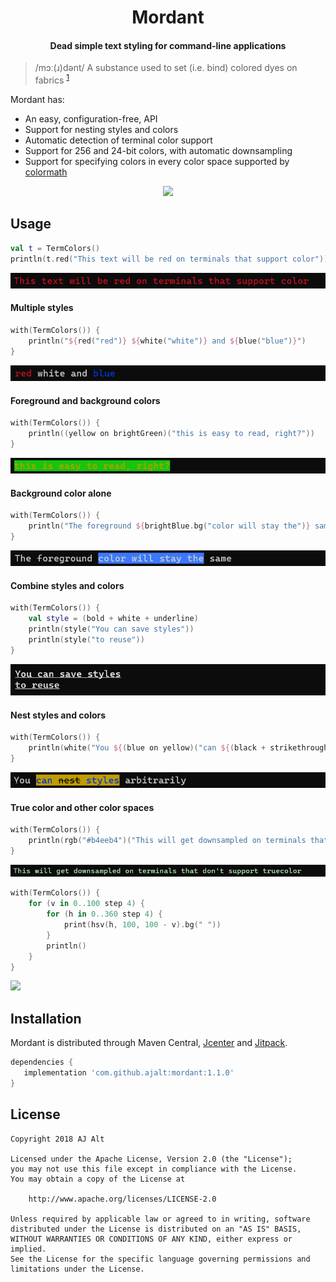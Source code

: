 <h1 align="center">Mordant</h1>
<h4 align="center">Dead simple text styling for command-line applications</h4>

> /mɔː(ɹ)dənt/ A substance used to set (i.e. bind) colored dyes on fabrics <sup>[1](https://wikipedia.org/wiki/Mordant)</sup>

Mordant has:

* An easy, configuration-free, API
* Support for nesting styles and colors
* Automatic detection of terminal color support
* Support for 256 and 24-bit colors, with automatic downsampling
* Support for specifying colors in every color space supported by [colormath](https://github.com/ajalt/colormath)

<div align="center"><img src=".github/rainbow.gif"></div>

## Usage

```kotlin
val t = TermColors()
println(t.red("This text will be red on terminals that support color"))
```

<img src=".github/example_basic.png">

#### Multiple styles

```kotlin
with(TermColors()) {
    println("${red("red")} ${white("white")} and ${blue("blue")}")
}
```

<img src=".github/example_multi.png">

#### Foreground and background colors

```kotlin
with(TermColors()) {
    println((yellow on brightGreen)("this is easy to read, right?"))
}
```

<img src=".github/example_fg_bg.png">

#### Background color alone

```kotlin
with(TermColors()) {
    println("The foreground ${brightBlue.bg("color will stay the")} same")
}
```

<img src=".github/example_bg.png">

#### Combine styles and colors

```kotlin
with(TermColors()) {
    val style = (bold + white + underline)
    println(style("You can save styles"))
    println(style("to reuse"))
}
```

<img src=".github/example_styles.png">

#### Nest styles and colors

```kotlin
with(TermColors()) {
    println(white("You ${(blue on yellow)("can ${(black + strikethrough)("nest")} styles")} arbitrarily"))
}
```

<img src=".github/example_nesting.png">

#### True color and other color spaces
```kotlin
with(TermColors()) {
    println(rgb("#b4eeb4")("This will get downsampled on terminals that don't support truecolor"))
}
```

<img src=".github/example_rgb.png">
<p></p>

```kotlin
with(TermColors()) {
    for (v in 0..100 step 4) {
        for (h in 0..360 step 4) {
            print(hsv(h, 100, 100 - v).bg(" "))
        }
        println()
    }
}
```

<img src=".github/example_hsv.png">

## Installation

Mordant is distributed through Maven Central,
[Jcenter](https://bintray.com/ajalt/maven/mordant) and
[Jitpack](https://jitpack.io/#ajalt/mordant).

```groovy
dependencies {
   implementation 'com.github.ajalt:mordant:1.1.0'
}
```

## License

    Copyright 2018 AJ Alt

    Licensed under the Apache License, Version 2.0 (the "License");
    you may not use this file except in compliance with the License.
    You may obtain a copy of the License at

        http://www.apache.org/licenses/LICENSE-2.0

    Unless required by applicable law or agreed to in writing, software
    distributed under the License is distributed on an "AS IS" BASIS,
    WITHOUT WARRANTIES OR CONDITIONS OF ANY KIND, either express or implied.
    See the License for the specific language governing permissions and
    limitations under the License.
